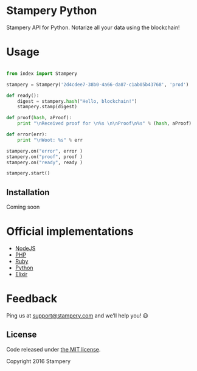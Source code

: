 # Stampery Python
 Stampery API for Python. Notarize all your data using the blockchain!

# Usage
```python

from index import Stampery

stampery = Stampery('2d4cdee7-38b0-4a66-da87-c1ab05b43768', 'prod')

def ready():
    digest = stampery.hash("Hello, blockchain!")
    stampery.stamp(digest)

def proof(hash, aProof):
    print "\nReceived proof for \n%s \n\nProof\n%s" % (hash, aProof)

def error(err):
    print "\nWoot: %s" % err

stampery.on("error", error )
stampery.on("proof", proof )
stampery.on("ready", ready )

stampery.start()


 ```
## Installation
Coming soon

# Official implementations
- [NodeJS](https://github.com/stampery/node)
- [PHP](https://github.com/stampery/php)
- [Ruby](https://github.com/stampery/ruby)
- [Python](https://github.com/stampery/python)
- [Elixir](https://github.com/stampery/elixir)

# Feedback

Ping us at support@stampery.com and we’ll help you! 😃


## License

Code released under
[the MIT license](https://github.com/stampery/js/blob/master/LICENSE).

Copyright 2016 Stampery
